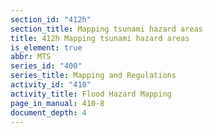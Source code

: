 ```yaml
---
section_id: "412h"
section_title: Mapping tsunami hazard areas
title: 412h Mapping tsunami hazard areas
is_element: true
abbr: MTS
series_id: "400"
series_title: Mapping and Regulations
activity_id: "410"
activity_title: Flood Hazard Mapping
page_in_manual: 410-8
document_depth: 4
---
```

